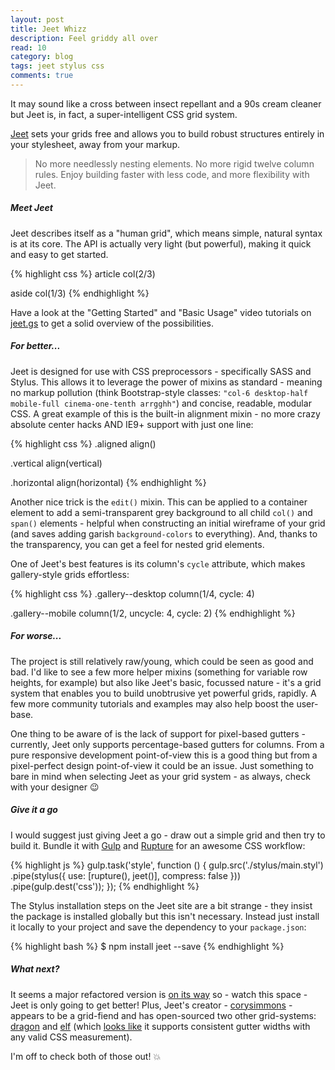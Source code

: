 ```yaml
---
layout: post
title: Jeet Whizz
description: Feel griddy all over
read: 10
category: blog
tags: jeet stylus css
comments: true
---
```


It may sound like a cross between insect repellant and a 90s cream cleaner but Jeet is, in fact, a super-intelligent CSS grid system.

[Jeet](http://jeet.gs/) sets your grids free and allows you to build robust structures entirely in your stylesheet, away from your markup.

> No more needlessly nesting elements. No more rigid twelve column rules. Enjoy building faster with less code, and more flexibility with Jeet.

##### Meet Jeet

Jeet describes itself as a "human grid", which means simple, natural syntax is at its core. The API is actually very light (but powerful), making it quick and easy to get started.

{% highlight css %}
article
    col(2/3)

aside
    col(1/3)
{% endhighlight %}

Have a look at the "Getting Started" and "Basic Usage" video tutorials on [jeet.gs](http://jeet.gs/) to get a solid overview of the possibilities.

##### For better...

Jeet is designed for use with CSS preprocessors - specifically SASS and Stylus. This allows it to leverage the power of mixins as standard - meaning no markup pollution (think Bootstrap-style classes: `"col-6 desktop-half mobile-full cinema-one-tenth arrgghh"`) and concise, readable, modular CSS. A great example of this is the built-in alignment mixin - no more crazy absolute center hacks AND IE9+ support with just one line:

{% highlight css %}
.aligned
    align()

.vertical
    align(vertical)

.horizontal
    align(horizontal)
{% endhighlight %}

Another nice trick is the `edit()` mixin. This can be applied to a container element to add a semi-transparent grey background to all child `col()` and `span()` elements - helpful when constructing an initial wireframe of your grid (and saves adding garish `background-colors` to everything). And, thanks to the transparency, you can get a feel for nested grid elements.

One of Jeet's best features is its column's `cycle` attribute, which makes gallery-style grids effortless:

{% highlight css %}
.gallery--desktop
    column(1/4, cycle: 4)

.gallery--mobile
    column(1/2, uncycle: 4, cycle: 2)
{% endhighlight %}

##### For worse...

The project is still relatively raw/young, which could be seen as good and bad. I'd like to see a few more helper mixins (something for variable row heights, for example) but also like Jeet's basic, focussed nature - it's a grid system that enables you to build unobtrusive yet powerful grids, rapidly. A few more community tutorials and examples may also help boost the user-base.

One thing to be aware of is the lack of support for pixel-based gutters - currently, Jeet only supports percentage-based gutters for columns. From a pure responsive development point-of-view this is a good thing but from a pixel-perfect design point-of-view it could be an issue. Just something to bare in mind when selecting Jeet as your grid system - as always, check with your designer :wink:

##### Give it a go

I would suggest just giving Jeet a go - draw out a simple grid and then try to build it. Bundle it with [Gulp](http://gulpjs.com/) and [Rupture](https://github.com/jenius/rupture) for an awesome CSS workflow:

{% highlight js %}
gulp.task('style', function () {
    gulp.src('./stylus/main.styl')
    .pipe(stylus({
        use: [rupture(), jeet()],
        compress: false
    }))
    .pipe(gulp.dest('css'));
});
{% endhighlight %}

The Stylus installation steps on the Jeet site are a bit strange - they insist the package is installed globally but this isn't necessary. Instead just install it locally to your project and save the dependency to your `package.json`:

{% highlight bash %}
$ npm install jeet --save
{% endhighlight %}

##### What next?

It seems a major refactored version is [on its way](https://github.com/mojotech/jeet/issues/372#issuecomment-61809596) so - watch this space - Jeet is only going to get better! Plus, Jeet's creator - [corysimmons](https://github.com/corysimmons) - appears to be a grid-fiend and has open-sourced two other grid-systems: [dragon](https://github.com/corysimmons/dragon) and [elf](https://github.com/corysimmons/elf) (which [looks like](http://corysimmons.github.io/elf/) it supports consistent gutter widths with any valid CSS measurement).

I'm off to check both of those out! :boom:
